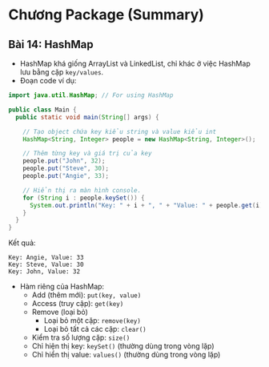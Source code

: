 # **Chương Package (Summary)**
## **Bài 14: HashMap**
- HashMap khá giống ArrayList và LinkedList, chỉ khác ở việc HashMap lưu bằng cặp `key/values`.
- Đoạn code ví dụ:
```java
import java.util.HashMap; // For using HashMap

public class Main {
  public static void main(String[] args) {

    // Tạo object chứa key kiểu string và value kiểu int
    HashMap<String, Integer> people = new HashMap<String, Integer>();

    // Thêm từng key và giá trị của key
    people.put("John", 32);
    people.put("Steve", 30);
    people.put("Angie", 33);

    // Hiển thị ra màn hình console.
    for (String i : people.keySet()) {
      System.out.println("Key: " + i + ", " + "Value: " + people.get(i));
    }
  }
}
```

Kết quả:
```
Key: Angie, Value: 33
Key: Steve, Value: 30
Key: John, Value: 32
```

- Hàm riêng của HashMap:
    + Add (thêm mới): `put(key, value)`
    + Access (truy cập): `get(key)`
    + Remove (loại bỏ)
        + Loại bỏ một cặp: `remove(key)`
        + Loại bỏ tất cả các cặp: `clear()`
    + Kiểm tra số lượng cặp: `size()`
    + Chỉ hiện thị key: `keySet()` (thường dùng trong vòng lặp)
    + Chỉ hiển thị value: `values()` (thường dùng trong vòng lặp)